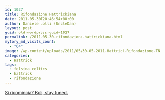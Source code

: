 ```yaml
---
id: 1027
title: Rifondazione Hattrickiana
date: 2011-05-30T20:46:54+00:00
author: Daniele Lolli (UncleDan)
layout: post
guid: old-wordpress-guid=1027
permalink: /2011-05-30-rifondazione-hattrickiana.html
mytory_md_visits_count:
  - "64"
image: /wp-content/uploads/2011/05/30-05-2011-Hattrick-Rifondazione-TN.png
categories:
  - Hattrick
tags:
  - felsina celtics
  - hattrick
  - rifondazione
---
```

<a title="Rifondazione Hattrickiana" href="/wp-content/uploads/2011/05/30-05-2011-Hattrick-Rifondazione.png" target="_blank">Si ricomincia? Boh, stay tuned.</a>